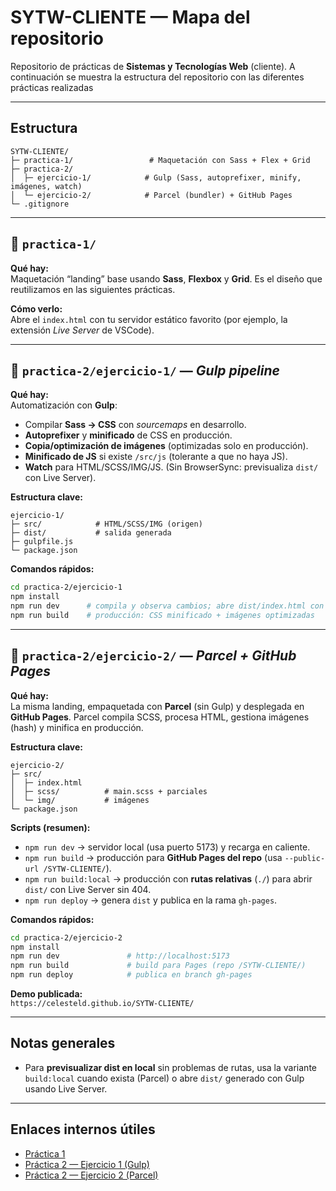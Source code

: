 # SYTW-CLIENTE — Mapa del repositorio

Repositorio de prácticas de **Sistemas y Tecnologías Web** (cliente). A continuación se muestra la estructura del repositorio con las diferentes prácticas realizadas


---

## Estructura

```
SYTW-CLIENTE/
├─ practica-1/                 # Maquetación con Sass + Flex + Grid
├─ practica-2/
│  ├─ ejercicio-1/            # Gulp (Sass, autoprefixer, minify, imágenes, watch)
│  └─ ejercicio-2/            # Parcel (bundler) + GitHub Pages
└─ .gitignore
```

---

## 📁 `practica-1/`
**Qué hay:**  
Maquetación “landing” base usando **Sass**, **Flexbox** y **Grid**. Es el diseño que reutilizamos en las siguientes prácticas.

**Cómo verlo:**  
Abre el `index.html` con tu servidor estático favorito (por ejemplo, la extensión *Live Server* de VSCode).

---

## 📁 `practica-2/ejercicio-1/` — *Gulp pipeline*
**Qué hay:**  
Automatización con **Gulp**:
- Compilar **Sass → CSS** con *sourcemaps* en desarrollo.
- **Autoprefixer** y **minificado** de CSS en producción.
- **Copia/optimización de imágenes** (optimizadas solo en producción).
- **Minificado de JS** si existe `/src/js` (tolerante a que no haya JS).
- **Watch** para HTML/SCSS/IMG/JS. (Sin BrowserSync: previsualiza `dist/` con Live Server).

**Estructura clave:**  
```
ejercicio-1/
├─ src/            # HTML/SCSS/IMG (origen)
├─ dist/           # salida generada
├─ gulpfile.js
└─ package.json
```

**Comandos rápidos:**
```bash
cd practica-2/ejercicio-1
npm install
npm run dev      # compila y observa cambios; abre dist/index.html con Live Server
npm run build    # producción: CSS minificado + imágenes optimizadas
```

---

## 📁 `practica-2/ejercicio-2/` — *Parcel + GitHub Pages*
**Qué hay:**  
La misma landing, empaquetada con **Parcel** (sin Gulp) y desplegada en **GitHub Pages**. Parcel compila SCSS, procesa HTML, gestiona imágenes (hash) y minifica en producción.

**Estructura clave:**  
```
ejercicio-2/
├─ src/
│  ├─ index.html
│  ├─ scss/          # main.scss + parciales
│  └─ img/           # imágenes
└─ package.json
```

**Scripts (resumen):**
- `npm run dev` → servidor local (usa puerto 5173) y recarga en caliente.
- `npm run build` → producción para **GitHub Pages del repo** (usa `--public-url /SYTW-CLIENTE/`).
- `npm run build:local` → producción con **rutas relativas** (`./`) para abrir `dist/` con Live Server sin 404.
- `npm run deploy` → genera `dist` y publica en la rama `gh-pages`.

**Comandos rápidos:**
```bash
cd practica-2/ejercicio-2
npm install
npm run dev               # http://localhost:5173
npm run build             # build para Pages (repo /SYTW-CLIENTE/)
npm run deploy            # publica en branch gh-pages
```

**Demo publicada:**  
`https://celesteld.github.io/SYTW-CLIENTE/`

---

## Notas generales
- Para **previsualizar dist en local** sin problemas de rutas, usa la variante `build:local` cuando exista (Parcel) o abre `dist/` generado con Gulp usando Live Server.

---

## Enlaces internos útiles
- [Práctica 1](./practica-1/)
- [Práctica 2 — Ejercicio 1 (Gulp)](./practica-2/ejercicio-1/)
- [Práctica 2 — Ejercicio 2 (Parcel)](./practica-2/ejercicio-2/)
